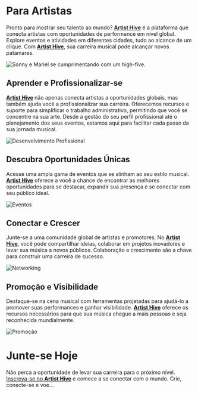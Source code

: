 # Para Artistas

Pronto para mostrar seu talento ao mundo? [**Artist Hive**](https://www.artist-hive.com/) é a plataforma que conecta artistas com oportunidades de performance em nível global. Explore eventos e atividades em diferentes cidades, tudo ao alcance de um clique. Com [**Artist Hive**](https://www.artist-hive.com/), sua carreira musical pode alcançar novos patamares.

![Sonny e Mariel se cumprimentando com um high-five.](https://npcarlos.co/artistsHive_mocks/IndustryOffer/artists_performance.jpg)

## Aprender e Profissionalizar-se

[**Artist Hive**](https://www.artist-hive.com/) não apenas conecta artistas a oportunidades globais, mas também ajuda você a profissionalizar sua carreira. Oferecemos recursos e suporte para simplificar o trabalho administrativo, permitindo que você se concentre na sua arte. Desde a gestão do seu perfil profissional até o planejamento dos seus eventos, estamos aqui para facilitar cada passo da sua jornada musical.

![Desenvolvimento Profissional](https://npcarlos.co/artistsHive_mocks/IndustryOffer/live_concert2.jpg)

## Descubra Oportunidades Únicas

Acesse uma ampla gama de eventos que se alinham ao seu estilo musical. [**Artist Hive**](https://www.artist-hive.com/) oferece a você a chance de encontrar as melhores oportunidades para se destacar, expandir sua presença e se conectar com seu público ideal.

![Eventos](https://npcarlos.co/artistsHive_mocks/IndustryOffer/artists_live_events.jpg)

## Conectar e Crescer

Junte-se a uma comunidade global de artistas e promotores. No [**Artist Hive**](https://www.artist-hive.com/), você pode compartilhar ideias, colaborar em projetos inovadores e levar sua música a novos públicos. Colaboração e crescimento são a chave para construir uma carreira de sucesso.

![Networking](https://npcarlos.co/artistsHive_mocks/IndustryOffer/artists_networking.jpg)

## Promoção e Visibilidade

Destaque-se na cena musical com ferramentas projetadas para ajudá-lo a promover suas performances e ganhar visibilidade. [**Artist Hive**](https://www.artist-hive.com/) oferece os recursos necessários para que sua música chegue a mais pessoas e seja reconhecida mundialmente.

![Promoção](https://npcarlos.co/artistsHive_mocks/IndustryOffer/artists_social_networks.jpg)

# Junte-se Hoje

Não perca a oportunidade de levar sua carreira para o próximo nível. [Inscreva-se no **Artist Hive**](https://www.artist-hive.com/signup) e comece a se conectar com o mundo. Crie, conecte-se e voe...
